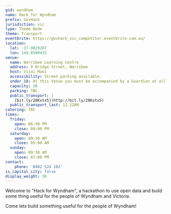 ```yaml
---
gid: wyndham
name: Hack for Wyndham
prefix: GovHack
jurisdiction: vic
type: Theme Node
theme: Transport
eventbrite: https://govhack_vic_competitor.eventbrite.com.au/
location:
  lat: -37.9029207
  lon: 144.6580415
venue:
  name: Werribee Learning Centre 
  address: 9 Bridge Street, Werribee
  host: Vijai Mani
  accessibility: Street parking available.
  under_18: At this Venue you must be accompanied by a Guardian at all times.
  capacity: 20
  parking: TBC.
  public_transport: |
    [bit.ly/28Kxtx5](http://bit.ly/28Kxtx5)
  public_transport_last: 12.22AM 
catering: TBC
times:
  friday:
    open: 06:30 PM
    close: 09:00 PM
  saturday:
    open: 09:30 AM
    close: 05:00 AM
  sunday:
    open: 09:30 AM
    close: 07:00 PM
contact:
	phone: '0402 524 182'
is_capital_city: false
display_weight: 30
---
```


Welcome to "Hack for Wyndham", a hackathon to use open data and build some thing useful for the people of Wyndham and Victoria.   

Come lets build something useful for the people of Wyndham!   